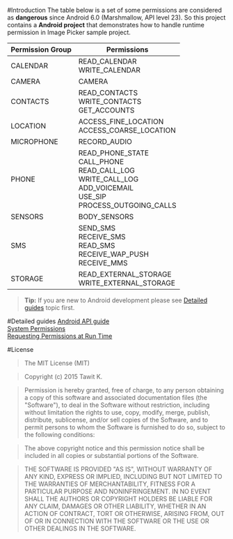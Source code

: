 
#Introduction
The table below is a set of some permissions are considered as **dangerous** since Android 6.0 (Marshmallow, API level 23).
So this project contains a **Android project** that demonstrates how to handle runtime permission in Image Picker sample project.

| Permission Group  | Permissions |
| ------------- | ------------- |
| CALENDAR  | READ_CALENDAR <br> WRITE_CALENDAR  |
| CAMERA  | CAMERA  |
| CONTACTS  | READ_CONTACTS <br> WRITE_CONTACTS <br> GET_ACCOUNTS|
| LOCATION  | ACCESS_FINE_LOCATION <br> ACCESS_COARSE_LOCATION |
| MICROPHONE  | RECORD_AUDIO  |
| PHONE  | READ_PHONE_STATE <br> CALL_PHONE <br> READ_CALL_LOG <br> WRITE_CALL_LOG <br> ADD_VOICEMAIL <br> USE_SIP <br> PROCESS_OUTGOING_CALLS|
| SENSORS  | BODY_SENSORS  |
| SMS  | SEND_SMS <br> RECEIVE_SMS <br> READ_SMS <br> RECEIVE_WAP_PUSH <br> RECEIVE_MMS  |
| STORAGE  | READ_EXTERNAL_STORAGE <br> WRITE_EXTERNAL_STORAGE  |

>
> **Tip:** If you are new to Android development please see [Detailed guides](https://github.com/armistize/RuntimePermission#detailed-guides) topic first.
>

#Detailed guides
[Android API guide](http://developer.android.com/guide/index.html)  
[System Permissions](http://developer.android.com/guide/topics/security/permissions.html#normal-dangerous)  
[Requesting Permissions at Run Time](http://developer.android.com/training/permissions/requesting.html)  

#License
>The MIT License (MIT)

>Copyright (c) 2015 Tawit K.

>Permission is hereby granted, free of charge, to any person obtaining a copy
>of this software and associated documentation files (the "Software"), to deal
>in the Software without restriction, including without limitation the rights
>to use, copy, modify, merge, publish, distribute, sublicense, and/or sell
>copies of the Software, and to permit persons to whom the Software is
>furnished to do so, subject to the following conditions:

>The above copyright notice and this permission notice shall be included in all
>copies or substantial portions of the Software.

>THE SOFTWARE IS PROVIDED "AS IS", WITHOUT WARRANTY OF ANY KIND, EXPRESS OR IMPLIED, INCLUDING BUT NOT LIMITED TO THE WARRANTIES OF MERCHANTABILITY, FITNESS FOR A PARTICULAR PURPOSE AND NONINFRINGEMENT. IN NO EVENT SHALL THE AUTHORS OR COPYRIGHT HOLDERS BE LIABLE FOR ANY CLAIM, DAMAGES OR OTHER LIABILITY, WHETHER IN AN ACTION OF CONTRACT, TORT OR OTHERWISE, ARISING FROM, OUT OF OR IN CONNECTION WITH THE SOFTWARE OR THE USE OR OTHER DEALINGS IN THE SOFTWARE.

